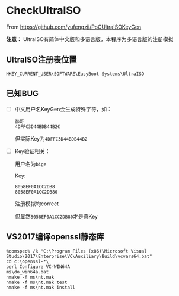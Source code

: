 # CheckUltraISO
From https://github.com/yufengzjj/PoCUltraISOKeyGen

**注意：** UltraISO有简体中文版和多语言版，本程序为多语言版的注册模拟
## UltraISO注册表位置
```
HKEY_CURRENT_USER\SOFTWARE\EasyBoot Systems\UltraISO
```

## 已知BUG

- [ ] 中文用户名KeyGen会生成特殊字符，如：
	```
	鄙哥
	4DFFC3D44BDB44B2€
	```
	但实际Key为```4DFFC3D44BDB44B2```

- [ ]  Key验证相关：

	用户名为```bige```

	Key:

	```
	8058EF0A1CC2DB8
	8058EF0A1CC2DB80
	```
	注册模拟均correct

	但显然```8058EF0A1CC2DB80```才是真Key

## VS2017编译openssl静态库
```
%comspec% /k "C:\Program Files (x86)\Microsoft Visual Studio\2017\Enterprise\VC\Auxiliary\Build\vcvars64.bat"
cd c:\openssl-*\
perl Configure VC-WIN64A
ms\do_win64a.bat
nmake -f ms\nt.mak
nmake -f ms\nt.mak test
nmake -f ms\nt.mak install
```
